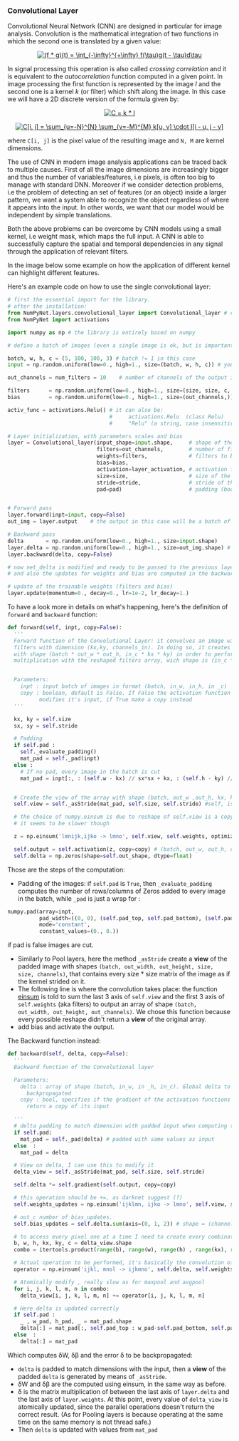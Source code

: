 ### Convolutional Layer


Convolutional Neural Network (CNN) are designed in particular for image analysis.
Convolution is the mathematical integration of two functions in which the second one is translated by a given value:

<p align="center">
<a href="https://www.codecogs.com/eqnedit.php?latex=(f&space;*&space;g)(t)&space;=&space;\int_{-\infty}^{&plus;\infty}&space;f(\tau)g(t&space;-&space;\tau)d\tau" target="_blank"><img src="https://latex.codecogs.com/gif.latex?(f&space;*&space;g)(t)&space;=&space;\int_{-\infty}^{&plus;\infty}&space;f(\tau)g(t&space;-&space;\tau)d\tau" title="(f * g)(t) = \int_{-\infty}^{+\infty} f(\tau)g(t - \tau)d\tau" /></a>
<p>

In signal processing this operation is also called *crossing correlation* and it is equivalent to the *autocorrelation* function computed in a given point.
In image processing the first function is represented by the image *I* and the second one is a kernel *k* (or filter) which shift along the image.
In this case we will have a 2D discrete version of the formula given by:

<p align="center">
<a href="https://www.codecogs.com/eqnedit.php?latex=C&space;=&space;k&space;*&space;I" target="_blank"><img src="https://latex.codecogs.com/gif.latex?C&space;=&space;k&space;*&space;I" title="C = k * I" /></a>
</p>

<p align="center">
<a href="https://www.codecogs.com/eqnedit.php?latex=C[i,&space;j]&space;=&space;\sum_{u=-N}^{N}&space;\sum_{v=-M}^{M}&space;k[u,&space;v]&space;\cdot&space;I[i&space;-&space;u,&space;j&space;-&space;v]" target="_blank"><img src="https://latex.codecogs.com/gif.latex?C[i,&space;j]&space;=&space;\sum_{u=-N}^{N}&space;\sum_{v=-M}^{M}&space;k[u,&space;v]&space;\cdot&space;I[i&space;-&space;u,&space;j&space;-&space;v]" title="C[i, j] = \sum_{u=-N}^{N} \sum_{v=-M}^{M} k[u, v] \cdot I[i - u, j - v]" /></a>
</p>


where `C[i, j]` is the pixel value of the resulting image and `N, M` are kernel dimensions.


The use of CNN in modern image analysis applications can be traced back to multiple causes.
First of all the image dimensions are increasingly bigger and thus the number of variables/features, i.e pixels, is often too big to manage with standard DNN.
Moreover if we consider detection problems, i.e the problem of detecting an set of features (or an object) inside a larger pattern, we want a system able to recognize the object regardless of where it appears into the input.
In other words, we want that our model would be independent by simple translations.

Both the above problems can be overcome by CNN models using a small kernel, i.e weight mask, which maps the full input.
A CNN is able to successfully capture the spatial and temporal dependencies in any signal through the application of relevant filters.

In the image below some example on how the application of different kernel can highlight different features.

Here's an example code on how to use the single convolutional layer:

```python
# first the essential import for the library.
# after the installation:
from NumPyNet.layers.convolutional_layer import Convolutional_layer # class import
from NumPyNet import activations

import numpy as np # the library is entirely based on numpy

# define a batch of images (even a single image is ok, but is important that it has all the four dimensions) in the format (batch, width, height, channels)

batch, w, h, c = (5, 100, 100, 3) # batch != 1 in this case
input = np.random.uniform(low=0., high=1., size=(batch, w, h, c)) # you can also import some images from file

out_channels = num_filters = 10    # number of channels of the output image

filters      = np.random.uniform(low=0., high=1., size=(size, size, c, out_channels))
bias         = np.random.uniform(low=0., high=1., size=(out_channels,))

activ_func = activations.Relu() # it can also be:
                                #     activations.Relu  (class Relu)
                                #     "Relu" (a string, case insensitive)

# Layer initialization, with parameters scales and bias
layer = Convolutional_layer(input_shape=input.shape,     # shape of the input, batch included
                            filters=out_channels,        # number of filter to apply
                            weights=filters,             # filters to be applied
                            bias=bias,
                            activation=layer_activation, # activation function
                            size=size,                   # size of the kernel
                            stride=stride,               # stride of the kernel
                            pad=pad)                     # padding (boolean)


# Forward pass
layer.forward(inpt=input, copy=False)
out_img = layer.output    # the output in this case will be a batch of images of shape = (batch, out_width, out_heigth , out_channels)

# Backward pass
delta       = np.random.uniform(low=0., high=1., size=input.shape)     # definition of network delta, to be backpropagated
layer.delta = np.random.uniform(low=0., high=1., size=out_img.shape) # layer delta, ideally coming from the next layer
layer.backward(delta, copy=False)

# now net_delta is modified and ready to be passed to the previous layer.delta
# and also the updates for weights and bias are computed in the backward

# update of the trainable weights (filters and bias)
layer.update(momentum=0., decay=0., lr=1e-2, lr_decay=1.)

```

To have a look more in details on what's happening, here's the definition of `forward` and `backward` function:


```python
def forward(self, inpt, copy=False):
  '''
  Forward function of the Convolutional Layer: it convolves an image with 'channels_out'
  filters with dimension (kx,ky, channels_in). In doing so, it creates a view of the image
  with shape (batch * out_w * out_h, in_c * kx * ky) in order to perform a single matrix
  multiplication with the reshaped filters array, wich shape is (in_c * kx * ky, out_c)


  Parameters:
    inpt : input batch of images in format (batch, in_w, in_h, in _c)
    copy : boolean, default is False. If False the activation function
          modifies it's input, if True make a copy instead
  '''

  kx, ky = self.size
  sx, sy = self.stride

  # Padding
  if self.pad :
    self._evaluate_padding()
    mat_pad = self._pad(inpt)
  else :
    # If no pad, every image in the batch is cut
    mat_pad = inpt[:, : (self.w - kx) // sx*sx + kx, : (self.h - ky) // sy*sy + ky, ...]


  # Create the view of the array with shape (batch, out_w ,out_h, kx, ky, in_c)
  self.view = self._asStride(mat_pad, self.size, self.stride) #self, is used also in backward. Better way?

  # the choice of numpy.einsum is due to reshape of self.view is a copy and not a view
  # it seems to be slower though

  z = np.einsum('lmnijk,ijko -> lmno', self.view, self.weights, optimize=True) + self.bias

  self.output = self.activation(z, copy=copy) # (batch, out_w, out_h, out_c)
  self.delta = np.zeros(shape=self.out_shape, dtype=float)
```

Those are the steps of the computation:

  * Padding of the images: if `self.pad` is `True`, then `_evaluate_padding` computes the number of rows/columns of Zeros added to every image in the batch, while `_pad` is just a wrap for :
  ```python
  numpy.pad(array=inpt,
            pad_width=((0, 0), (self.pad_top, self.pad_bottom), (self.pad_left, self.pad_right), (0, 0)),
            mode='constant',
            constant_values=(0., 0.))
  ```
  if pad is false images are cut.

  * Similarly to Pool layers, here the method `_asStride` create a **view**  of the padded image with shapes `(batch, out_width, out_height, size, size, channels)`, that contains every size * size matrix of the image as if the kernel strided on it.
  * The following line is where the convolution takes place: the function [einsum](https://docs.scipy.org/doc/numpy/reference/generated/numpy.einsum.html) is told to sum the last 3 axis of `self.view` and the first 3 axis of `self.weights` (aka filters) to output an array of shape `(batch, out_width, out_height, out_channels)`. We chose this function because every possible reshape didn't return a **view** of the original array.
  * add bias and activate the output.

The Backward function instead:

```python
def backward(self, delta, copy=False):
  '''
  Backward function of the Convolutional layer

  Parameters:
    delta : array of shape (batch, in_w, in _h, in_c). Global delta to be
      backpropagated
    copy : bool, specifies if the gradient of the activation functions needs to
      return a copy of its input

  '''
  # delta padding to match dimension with padded input when computing the view
  if self.pad:
    mat_pad = self._pad(delta) # padded with same values as input
  else  :
    mat_pad = delta

  # View on delta, I can use this to modify it
  delta_view = self._asStride(mat_pad, self.size, self.stride)

  self.delta *= self.gradient(self.output, copy=copy)

  # this operation should be +=, as darknet suggest (?)
  self.weights_updates = np.einsum('ijklmn, ijko -> lmno', self.view, self.delta)

  # out_c number of bias_updates.
  self.bias_updates = self.delta.sum(axis=(0, 1, 2)) # shape = (channels_out,)

  # to access every pixel one at a time I need to create every combinations of indexes
  b, w, h, kx, ky, c = delta_view.shape
  combo = itertools.product(range(b), range(w), range(h) , range(kx), range(ky), range(c))

  # Actual operation to be performed, it's basically the convolution of self.delta with weights.transpose
  operator = np.einsum('ijkl, mnol -> ijkmno', self.delta, self.weights)

  # Atomically modify , really slow as for maxpool and avgpool
  for i, j, k, l, m, n in combo:
    delta_view[i, j, k, l, m, n] += operator[i, j, k, l, m, n]

  # Here delta is updated correctly
  if self.pad :
    _ , w_pad, h_pad, _ = mat_pad.shape
    delta[:] = mat_pad[:, self.pad_top : w_pad-self.pad_bottom, self.pad_left : h_pad - self.pad_right ,:]
  else  :
    delta[:] = mat_pad
```

Which computes &delta;W, &delta;&beta; and the error &delta; to be backpropagated:

  * `delta` is padded to match dimensions with the input, then a **view** of the padded `delta` is generated by means of `_asStride`.
  * &delta;W and &delta;&beta; are the computed using einsum, in the same way as before.
  * &delta; is the matrix multiplication of between the last axis of `layer.delta` and the last axis of `layer.weights`. At this point, every value of `delta_view` is atomically updated, since the parallel operations doesn't return the correct result. (As for Pooling layers is because operating at the same time on the same memory is not thread safe.)
  * Then `delta` is updated with values from `mat_pad`
